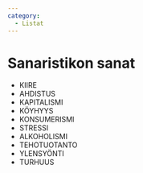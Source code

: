 ```yaml
---
category:
  - Listat
---
```


# Sanaristikon sanat

* KIIRE
* AHDISTUS
* KAPITALISMI
* KÖYHYYS
* KONSUMERISMI
* STRESSI
* ALKOHOLISMI
* TEHOTUOTANTO
* YLENSYÖNTI
* TURHUUS